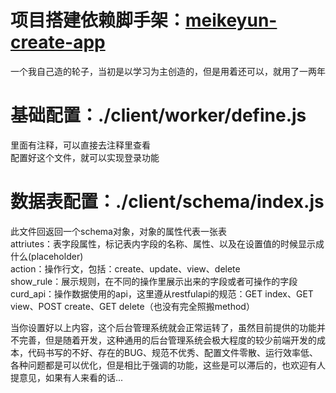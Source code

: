 # 项目搭建依赖脚手架：[meikeyun-create-app](https://gitee.com/shuzipai/meikeyun-create-app)
一个我自己造的轮子，当初是以学习为主创造的，但是用着还可以，就用了一两年  

# 基础配置：./client/worker/define.js  
里面有注释，可以直接去注释里查看  
配置好这个文件，就可以实现登录功能  

# 数据表配置：./client/schema/index.js
此文件回返回一个schema对象，对象的属性代表一张表  
attriutes：表字段属性，标记表内字段的名称、属性、以及在设置值的时候显示成什么(placeholder)  
action：操作行文，包括：create、update、view、delete  
show_rule：展示规则，在不同的操作里展示出来的字段或者可操作的字段  
curd_api：操作数据使用的api，这里遵从restfulapi的规范：GET index、GET view、POST create、GET delete（也没有完全照搬method）  

当你设置好以上内容，这个后台管理系统就会正常运转了，虽然目前提供的功能并不完善，但是随着开发，这种通用的后台管理系统会极大程度的较少前端开发的成本，代码书写的不好、存在的BUG、规范不优秀、配置文件零散、运行效率低、各种问题都是可以优化，但是相比于强调的功能，这些是可以滞后的，也欢迎有人提意见，如果有人来看的话...  